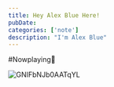 ```yaml
---
title: Hey Alex Blue Here!
pubDate: 
categories: ['note']
description: "I'm Alex Blue"
---
```


#Nowplaying🤗

![GNIFbNJb0AATqYL](./attachments/QmPSWHmbETURWVUdcWdBYJBrR5qiXHEs72xUexx2YwozpQ)